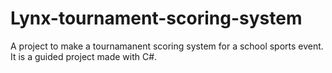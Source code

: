 # Lynx-tournament-scoring-system
A project to make a tournamanent scoring system for a school sports event. It is a guided project made with C#.
